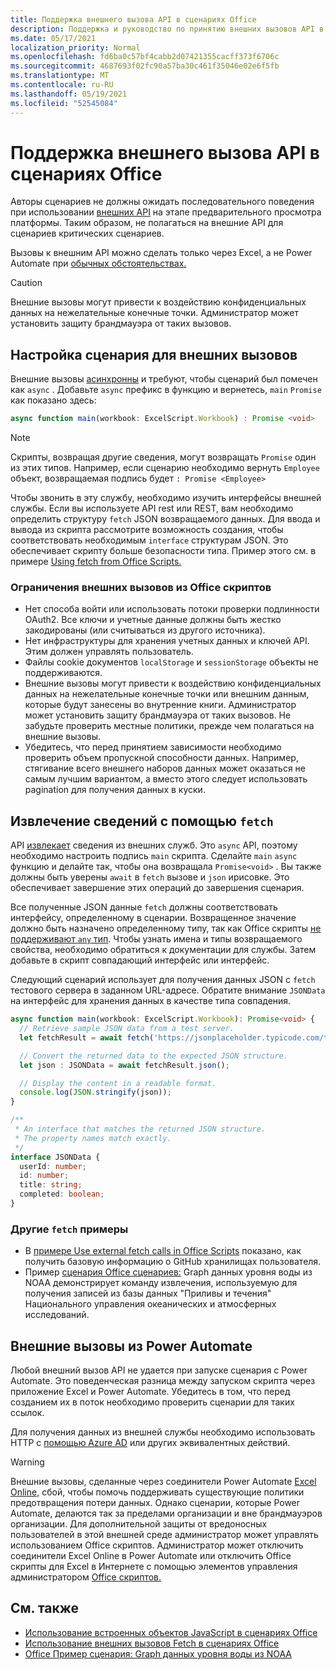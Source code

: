 ```yaml
---
title: Поддержка внешнего вызова API в сценариях Office
description: Поддержка и руководство по принятию внешних вызовов API в Office скрипта.
ms.date: 05/17/2021
localization_priority: Normal
ms.openlocfilehash: fd6ba0c57bf4cabb2d07421355cacff373f6706c
ms.sourcegitcommit: 4687693f02fc90a57ba30c461f35046e02e6f5fb
ms.translationtype: MT
ms.contentlocale: ru-RU
ms.lasthandoff: 05/19/2021
ms.locfileid: "52545084"
---
```

# <a name="external-api-call-support-in-office-scripts"></a>Поддержка внешнего вызова API в сценариях Office

Авторы сценариев не должны ожидать последовательного поведения при использовании [внешних API](https://developer.mozilla.org/docs/Web/API) на этапе предварительного просмотра платформы. Таким образом, не полагаться на внешние API для сценариев критических сценариев.

Вызовы к внешним API можно сделать только через Excel, а не Power Automate при [обычных обстоятельствах.](#external-calls-from-power-automate)

> [!CAUTION]
> Внешние вызовы могут привести к воздействию конфиденциальных данных на нежелательные конечные точки. Администратор может установить защиту брандмауэра от таких вызовов.

## <a name="configure-your-script-for-external-calls"></a>Настройка сценария для внешних вызовов

Внешние вызовы [асинхронны](https://developer.mozilla.org/docs/Learn/JavaScript/Asynchronous/Async_await) и требуют, чтобы сценарий был помечен как `async` . Добавьте `async` префикс в функцию и вернетесь, `main` `Promise` как показано здесь:

```typescript
async function main(workbook: ExcelScript.Workbook) : Promise <void>
```

> [!NOTE]
> Скрипты, возвращая другие сведения, могут возвращать `Promise` один из этих типов. Например, если сценарию необходимо вернуть `Employee` объект, возвращаемая подпись будет `: Promise <Employee>`

Чтобы звонить в эту службу, необходимо изучить интерфейсы внешней службы. Если вы используете API rest или REST, вам необходимо определить структуру `fetch` JSON возвращаемого данных. [](https://wikipedia.org/wiki/Representational_state_transfer) Для ввода и вывода из скрипта рассмотрите возможность создания, чтобы соответствовать необходимым `interface` структурам JSON. Это обеспечивает скрипту больше безопасности типа. Пример этого см. в примере [Using fetch from Office Scripts.](../resources/samples/external-fetch-calls.md)

### <a name="limitations-with-external-calls-from-office-scripts"></a>Ограничения внешних вызовов из Office скриптов

* Нет способа войти или использовать потоки проверки подлинности OAuth2. Все ключи и учетные данные должны быть жестко закодированы (или считываться из другого источника).
* Нет инфраструктуры для хранения учетных данных и ключей API. Этим должен управлять пользователь.
* Файлы cookie документов `localStorage` и `sessionStorage` объекты не поддерживаются. 
* Внешние вызовы могут привести к воздействию конфиденциальных данных на нежелательные конечные точки или внешним данным, которые будут занесены во внутренние книги. Администратор может установить защиту брандмауэра от таких вызовов. Не забудьте проверить местные политики, прежде чем полагаться на внешние вызовы.
* Убедитесь, что перед принятием зависимости необходимо проверить объем пропускной способности данных. Например, стягивание всего внешнего наборов данных может оказаться не самым лучшим вариантом, а вместо этого следует использовать pagination для получения данных в куски.

## <a name="retrieve-information-with-fetch"></a>Извлечение сведений с помощью `fetch`

API [извлекает](https://developer.mozilla.org/docs/Web/API/Fetch_API) сведения из внешних служб. Это `async` API, поэтому необходимо настроить подпись `main` скрипта. Сделайте `main` `async` функцию и делайте так, чтобы она возвращала `Promise<void>` . Вы также должны быть уверены `await` в `fetch` вызове и `json` ирисовке. Это обеспечивает завершение этих операций до завершения сценария.

Все полученные JSON данные `fetch` должны соответствовать интерфейсу, определенному в сценарии. Возвращенное значение должно быть назначено определенному типу, так как Office скрипты [не поддерживают `any` тип](typescript-restrictions.md#no-any-type-in-office-scripts). Чтобы узнать имена и типы возвращаемого свойства, необходимо обратиться к документации для службы. Затем добавьте в скрипт совпадающий интерфейс или интерфейс.

Следующий сценарий использует для получения данных JSON с `fetch` тестового сервера в заданном URL-адресе. Обратите внимание `JSONData` на интерфейс для хранения данных в качестве типа совпадения.

```TypeScript
async function main(workbook: ExcelScript.Workbook): Promise<void> {
  // Retrieve sample JSON data from a test server.
  let fetchResult = await fetch('https://jsonplaceholder.typicode.com/todos/1');

  // Convert the returned data to the expected JSON structure.
  let json : JSONData = await fetchResult.json();

  // Display the content in a readable format.
  console.log(JSON.stringify(json));
}

/**
 * An interface that matches the returned JSON structure.
 * The property names match exactly.
 */
interface JSONData {
  userId: number;
  id: number;
  title: string;
  completed: boolean;
}
```

### <a name="other-fetch-samples"></a>Другие `fetch` примеры

* В [примере Use external fetch calls in Office Scripts](../resources/samples/external-fetch-calls.md) показано, как получить базовую информацию о GitHub хранилищах пользователя.
* Пример [сценария Office сценариев:](../resources/scenarios/noaa-data-fetch.md) Graph данных уровня воды из NOAA демонстрирует команду извлечения, используемую для получения записей из базы данных "Приливы и течения" Национального управления океанических и атмосферных исследований.

## <a name="external-calls-from-power-automate"></a>Внешние вызовы из Power Automate

Любой внешний вызов API не удается при запуске сценария с Power Automate. Это поведенческая разница между запуском скрипта через приложение Excel и Power Automate. Убедитесь в том, что перед созданием их в поток необходимо проверить сценарии для таких ссылок.

Для получения данных из внешней службы необходимо использовать HTTP с [помощью Azure AD](/connectors/webcontents/) или других эквивалентных действий.

> [!WARNING]
> Внешние вызовы, сделанные через соединители Power Automate [Excel Online,](/connectors/excelonlinebusiness) сбой, чтобы помочь поддерживать существующие политики предотвращения потери данных. Однако сценарии, которые Power Automate, делаются так за пределами организации и вне брандмауэров организации. Для дополнительной защиты от вредоносных пользователей в этой внешней среде администратор может управлять использованием Office скриптов. Администратор может отключить соединители Excel Online в Power Automate или отключить Office скрипты для Excel в Интернете с помощью элементов управления администратором [Office скриптов.](/microsoft-365/admin/manage/manage-office-scripts-settings)

## <a name="see-also"></a>См. также

* [Использование встроенных объектов JavaScript в сценариях Office](javascript-objects.md)
* [Использование внешних вызовов Fetch в сценариях Office](../resources/samples/external-fetch-calls.md)
* [Office Пример сценария: Graph данных уровня воды из NOAA](../resources/scenarios/noaa-data-fetch.md)
